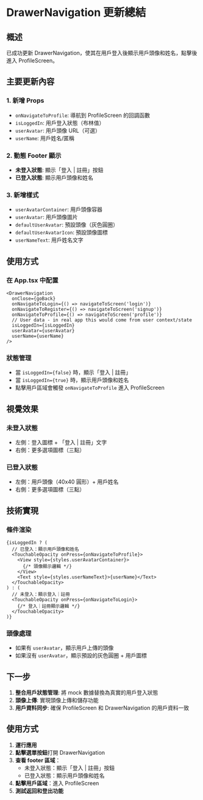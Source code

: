 # DrawerNavigation 更新總結

## 概述
已成功更新 DrawerNavigation，使其在用戶登入後顯示用戶頭像和姓名，點擊後進入 ProfileScreen。

## 主要更新內容

### 1. 新增 Props
- `onNavigateToProfile`: 導航到 ProfileScreen 的回調函數
- `isLoggedIn`: 用戶登入狀態（布林值）
- `userAvatar`: 用戶頭像 URL（可選）
- `userName`: 用戶姓名/匿稱

### 2. 動態 Footer 顯示
- **未登入狀態**: 顯示「登入 | 註冊」按鈕
- **已登入狀態**: 顯示用戶頭像和姓名

### 3. 新增樣式
- `userAvatarContainer`: 用戶頭像容器
- `userAvatar`: 用戶頭像圖片
- `defaultUserAvatar`: 預設頭像（灰色圓圈）
- `defaultUserAvatarIcon`: 預設頭像圖標
- `userNameText`: 用戶姓名文字

## 使用方式

### 在 App.tsx 中配置
```tsx
<DrawerNavigation 
  onClose={goBack}
  onNavigateToLogin={() => navigateToScreen('login')}
  onNavigateToRegister={() => navigateToScreen('signup')}
  onNavigateToProfile={() => navigateToScreen('profile')}
  // User data - in real app this would come from user context/state
  isLoggedIn={isLoggedIn}
  userAvatar={userAvatar}
  userName={userName}
/>
```

### 狀態管理
- 當 `isLoggedIn={false}` 時，顯示「登入 | 註冊」
- 當 `isLoggedIn={true}` 時，顯示用戶頭像和姓名
- 點擊用戶區域會觸發 `onNavigateToProfile` 進入 ProfileScreen

## 視覺效果

### 未登入狀態
- 左側：登入圖標 + 「登入 | 註冊」文字
- 右側：更多選項圖標（三點）

### 已登入狀態
- 左側：用戶頭像（40x40 圓形）+ 用戶姓名
- 右側：更多選項圖標（三點）

## 技術實現

### 條件渲染
```tsx
{isLoggedIn ? (
  // 已登入：顯示用戶頭像和姓名
  <TouchableOpacity onPress={onNavigateToProfile}>
    <View style={styles.userAvatarContainer}>
      {/* 頭像顯示邏輯 */}
    </View>
    <Text style={styles.userNameText}>{userName}</Text>
  </TouchableOpacity>
) : (
  // 未登入：顯示登入｜註冊
  <TouchableOpacity onPress={onNavigateToLogin}>
    {/* 登入｜註冊顯示邏輯 */}
  </TouchableOpacity>
)}
```

### 頭像處理
- 如果有 `userAvatar`，顯示用戶上傳的頭像
- 如果沒有 `userAvatar`，顯示預設的灰色圓圈 + 用戶圖標

## 下一步

1. **整合用戶狀態管理**: 將 mock 數據替換為真實的用戶登入狀態
2. **頭像上傳**: 實現頭像上傳和儲存功能
3. **用戶資料同步**: 確保 ProfileScreen 和 DrawerNavigation 的用戶資料一致

## 使用方式

1. **運行應用**
2. **點擊選單按鈕**打開 DrawerNavigation
3. **查看 footer 區域**：
   - 未登入狀態：顯示「登入 | 註冊」按鈕
   - 已登入狀態：顯示用戶頭像和姓名
4. **點擊用戶區域**：進入 ProfileScreen
5. **測試返回和登出功能**

